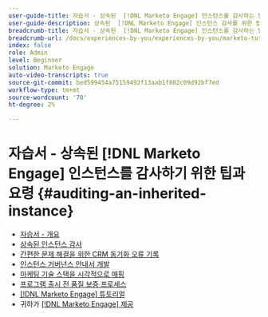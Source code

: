 ```yaml
---
user-guide-title: 자습서 - 상속된  [!DNL Marketo Engage] 인스턴스를 감사하는 팁과 요령
user-guide-description: 상속된  [!DNL Marketo Engage] 인스턴스 감사를 위한 팁과 요령
breadcrumb-title: 자습서 - 상속된  [!DNL Marketo Engage] 인스턴스를 감사하는 팁과 요령
breadcrumb-url: /docs/experiences-by-you/experiences-by-you/marketo-tutorial-inherited-instance/overview.html
index: false
role: Admin
level: Beginner
solution: Marketo Engage
auto-video-transcripts: true
source-git-commit: bed599454a75159492f13aab1f802c09d92bf7ed
workflow-type: tm+mt
source-wordcount: '70'
ht-degree: 2%

---
```



# 자습서 - 상속된 [!DNL Marketo Engage] 인스턴스를 감사하기 위한 팁과 요령 {#auditing-an-inherited-instance}

+ [자습서 - 개요](/help/marketo-tutorial-inherited-instance/overview.md)
+ [상속된 인스턴스 감사](/help/marketo-tutorial-inherited-instance/audit-an-inherted-instance.md)
+ [간편한 문제 해결을 위한 CRM 동기화 오류 기록](/help/marketo-tutorial-inherited-instance/log-crm-sync-errors-for-easy-troubleshooting.md)
+ [인스턴스 거버넌스 안내서 개발](/help/marketo-tutorial-inherited-instance/develop-an-instance-governance-guide.md)
+ [마케팅 기술 스택을 시각적으로 매핑](/help/marketo-tutorial-inherited-instance/create-a-visual-data-flow-diagram.md)
+ [프로그램 출시 전 품질 보증 프로세스](/help/marketo-tutorial-inherited-instance/essential-program-pre-launch-qa.md)
+ [[!DNL Marketo Engage] 튜토리얼](https://experienceleague.adobe.com/docs/marketo-learn/tutorials/overview.html?lang=ko-kr)
+ 귀하가 [[!DNL Marketo Engage] 제공](https://experienceleague.adobe.com/en/docs/experiences-by-you/experiences-by-you/marketo-engage/overview)
